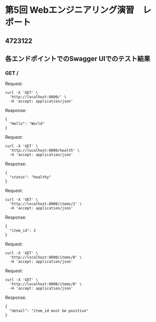 # 第5回 Webエンジニアリング演習　レポート
## 4723122

## 各エンドポイントでのSwagger UIでのテスト結果
### GET /
Request:
```
curl -X 'GET' \
  'http://localhost:8000/' \
  -H 'accept: application/json'
```
Reaponse:
```
{
  "Hello": "World"
}
```


Request:
```
curl -X 'GET' \
  'http://localhost:8000/health' \
  -H 'accept: application/json'
```
Response:
```
{
  "status": "healthy"
}
```


Request:
```
curl -X 'GET' \
  'http://localhost:8000/items/2' \
  -H 'accept: application/json'
```
Response:
```
{
  "item_id": 2
}
```


Request:
```
curl -X 'GET' \
  'http://localhost:8000/items/0' \
  -H 'accept: application/json'
```

Request:
```
curl -X 'GET' \
  'http://localhost:8000/items/0' \
  -H 'accept: application/json'
```
Response:
```
{
  "detail": "item_id must be positive"
}
```
